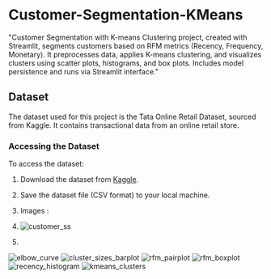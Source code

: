 # Customer-Segmentation-KMeans
"Customer Segmentation with K-means Clustering project, created with Streamlit, segments customers based on RFM metrics (Recency, Frequency, Monetary). It preprocesses data, applies K-means clustering, and visualizes clusters using scatter plots, histograms, and box plots. Includes model persistence and runs via Streamlit interface."

## Dataset

The dataset used for this project is the Tata Online Retail Dataset, sourced from Kaggle. It contains transactional data from an online retail store.

### Accessing the Dataset

To access the dataset:

1. Download the dataset from [Kaggle](https://www.kaggle.com/datasets/ishanshrivastava28/tata-online-retail-dataset).
2. Save the dataset file (CSV format) to your local machine.

3. Images :

4. ![customer_ss](https://github.com/milind2thakur/Customer-Segmentation-KMeans/assets/23084109/c015f552-3017-4049-bd5f-99443e670f17)

5. 
![elbow_curve](https://github.com/milind2thakur/Customer-Segmentation-KMeans/assets/23084109/f57bdcc0-f7de-4ab2-9ca5-1655a2fa17e5)
![cluster_sizes_barplot](https://github.com/milind2thakur/Customer-Segmentation-KMeans/assets/23084109/19d4bbe0-1822-4222-b8c0-3396f132b99e)
![rfm_pairplot](https://github.com/milind2thakur/Customer-Segmentation-KMeans/assets/23084109/9aa19e3b-ad4e-4fb7-96f6-3b982814dcb6)
![rfm_boxplot](https://github.com/milind2thakur/Customer-Segmentation-KMeans/assets/23084109/cc93df7b-bb3d-4aa9-bc45-2d2c508d87cd)
![recency_histogram](https://github.com/milind2thakur/Customer-Segmentation-KMeans/assets/23084109/5ee3682a-3b87-48ab-be13-eecc3e0a86fc)
![kmeans_clusters](https://github.com/milind2thakur/Customer-Segmentation-KMeans/assets/23084109/b4a9bf0b-98a7-452a-93ab-e5eeea746626)
